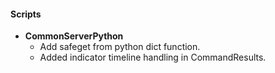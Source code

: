 
#### Scripts
- __CommonServerPython__
  - Add safeget from python dict function.
  - Added indicator timeline handling in CommandResults.
